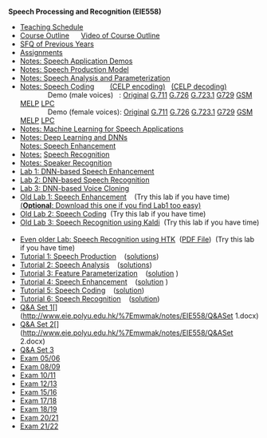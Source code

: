 **Speech Processing and Recognition (EIE558)** 

*   [Teaching Schedule](http://www.eie.polyu.edu.hk/%7Emwmak/notes/EIE558/EIE558_Schedule.doc)
*   [Course Outline](http://www.eie.polyu.edu.hk/%7Emwmak/notes/EIE558/EIE558_CourseOutline.pptx)      [Video of Course Outline](https://polyuit-my.sharepoint.com/:v:/g/personal/enmwmak_polyu_edu_hk/EUF27246TbhMtK8bOmu8FuUBFNs75B5wV6SvQ-y7IaaFlQ?e=AcztQg)
*   [SFQ of Previous Years](http://www.eie.polyu.edu.hk/%7Emwmak/SFQ.htm)
*   [Assignments](http://www.eie.polyu.edu.hk/%7Emwmak/notes/EIE558/EIE558_Assignment.docx)
*   [Notes: Speech Application Demos](http://www.eie.polyu.edu.hk/%7Emwmak/notes/EIE558/EIE558_AppDemos.pptx)
*   [Notes: Speech Production Model](http://www.eie.polyu.edu.hk/%7Emwmak/notes/EIE558/EIE558_SpeechProduction.pptx)[](http://www.eie.polyu.edu.hk/%7Emwmak/notes/MSc_SP/SpeechProduction.doc)
*   [Notes: Speech Analysis and Parameterization](http://www.eie.polyu.edu.hk/%7Emwmak/notes/EIE558/EIE558_SpeechParameterization.pptx)    [](http://www.eie.polyu.edu.hk/%7Emwmak/notes/MSc_SP/LinearPrediction.doc)
*   [Notes: Speech Coding](http://www.eie.polyu.edu.hk/%7Emwmak/notes/EIE558/EIE558_SpeechCoding.pptx)        [(CELP encoding)](http://www.eie.polyu.edu.hk/%7Emwmak/others/CelpEncode.pdf)   [(CELP decoding)](http://www.eie.polyu.edu.hk/%7Emwmak/others/CelpDecode.pdf)                
                  Demo (male voices)   : [Original](http://www.eie.polyu.edu.hk/%7Emwmak/soundfiles/m_original.wav) [G.711](http://www.eie.polyu.edu.hk/%7Emwmak/soundfiles/m_g711mu.wav) [G.726](http://www.eie.polyu.edu.hk/%7Emwmak/soundfiles/m_g726.wav) [G.723.1](http://www.eie.polyu.edu.hk/%7Emwmak/soundfiles/m_g7231.wav) [G729](http://www.eie.polyu.edu.hk/%7Emwmak/soundfiles/m_g729.wav) [GSM](http://www.eie.polyu.edu.hk/%7Emwmak/soundfiles/m_gsm.wav) [MELP](http://www.eie.polyu.edu.hk/%7Emwmak/soundfiles/m_melp.wav) [LPC](http://www.eie.polyu.edu.hk/%7Emwmak/soundfiles/m_lpc.wav)  
                  Demo (female voices): [Original](http://www.eie.polyu.edu.hk/%7Emwmak/soundfiles/f_original.wav) [G.711](http://www.eie.polyu.edu.hk/%7Emwmak/soundfiles/f_g711mu.wav) [G.726](http://www.eie.polyu.edu.hk/%7Emwmak/soundfiles/f_g726.wav) [G.723.1](http://www.eie.polyu.edu.hk/%7Emwmak/soundfiles/f_g7231.wav) [G729](http://www.eie.polyu.edu.hk/%7Emwmak/soundfiles/f_g729.wav) [GSM](http://www.eie.polyu.edu.hk/%7Emwmak/soundfiles/f_gsm.wav) [MELP](http://www.eie.polyu.edu.hk/%7Emwmak/soundfiles/f_melp.wav) [LPC](http://www.eie.polyu.edu.hk/%7Emwmak/soundfiles/f_lpc.wav)
*   [Notes: Machine Learning for Speech Applications](http://www.eie.polyu.edu.hk/%7Emwmak/notes/EIE558/EIE558_MachineLearning.pptx) 
*   [Notes: Deep Learning and DNNs](http://www.eie.polyu.edu.hk/%7Emwmak/notes/EIE558/EIE558_DeepLearning.pptx)  
    [Notes: Speech Enhancement](http://www.eie.polyu.edu.hk/%7Emwmak/notes/EIE558/EIE558_SpeechEnhancement.pptx)
*   [Notes:](http://www.eie.polyu.edu.hk/%7Emwmak/notes/EIE558/EIE558_hmm.ppt) [Speech Recognition](http://www.eie.polyu.edu.hk/%7Emwmak/notes/EIE558/EIE558_SpeechRecognition.pptx)     
*   [Notes: Speaker Recognition](http://www.eie.polyu.edu.hk/%7Emwmak/notes/EIE558/EIE558_SpeakerRecognition.pptx) 
*   [Lab 1: DNN-based Speech Enhancement](http://www.eie.polyu.edu.hk/%7Emwmak/notes/EIE558/EIE558_Colab_DCUnet.docx)
*   [Lab 2: DNN-based Speech Recognition](http://www.eie.polyu.edu.hk/%7Emwmak/notes/EIE558/EIE558_Colab_SphRec.docx)
*   [Lab 3: DNN-based Voice Cloning](http://www.eie.polyu.edu.hk/%7Emwmak/notes/EIE558/EIE558_Colab_VoiceClone.docx)
*   [Old Lab 1: Speech Enhancement](http://www.eie.polyu.edu.hk/%7Emwmak/notes/EIE558/EIE558_lab1.doc)    (Try this lab if you have time)          [(**Optional**: Download this one if you find Lab1 too easy)](http://www.eie.polyu.edu.hk/%7Emwmak/notes/EIE558/EIE558_lab1_C++.doc)
*   [Old Lab 2: Speech Coding](http://www.eie.polyu.edu.hk/%7Emwmak/notes/EIE558/EIE558_lab2.doc)  (Try this lab if you have time)
*   [Old Lab 3: Speech Recognition using Kaldi](http://www.eie.polyu.edu.hk/%7Emwmak/notes/EIE558/EIE558_lab3_kaldi.docx)  (Try this lab if you have time)   
*   [Even older Lab: Speech Recognition using HTK](http://www.eie.polyu.edu.hk/%7Emwmak/notes/EIE558/EIE558_lab3_htk.doc)  ([PDF File](http://www.eie.polyu.edu.hk/%7Emwmak/notes/EIE558/EIE558_lab3_htk.pdf))  (Try this lab if you have time)
*   [Tutorial 1: Speech Production](http://www.eie.polyu.edu.hk/%7Emwmak/notes/EIE558/EIE558_tut_Production.doc)    ([solutions](http://www.eie.polyu.edu.hk/%7Emwmak/notes/EIE558/EIE558_tut_Production_sol.doc))
*   [Tutorial 2: Speech Analysis](http://www.eie.polyu.edu.hk/%7Emwmak/notes/EIE558/EIE558_tut_Analysis.doc)    ([solutions](http://www.eie.polyu.edu.hk/%7Emwmak/notes/EIE558/EIE558_tut_Analysis_sol.doc))
*   [Tutorial 3: Feature Parameterization](http://www.eie.polyu.edu.hk/%7Emwmak/notes/EIE558/EIE558_tut_Parameterization.doc)    ([solution](http://www.eie.polyu.edu.hk/%7Emwmak/notes/EIE558/EIE558_tut_Parameterization_sol.doc) )
*   [Tutorial 4: Speech Enhancement](http://www.eie.polyu.edu.hk/%7Emwmak/notes/EIE558/EIE558_tut_SpeechEnhancement.doc)    ([solution](http://www.eie.polyu.edu.hk/%7Emwmak/notes/EIE558/EIE558_tut_SpeechEnhancement_sol.doc) )
*   [Tutorial 5: Speech Coding](http://www.eie.polyu.edu.hk/%7Emwmak/notes/EIE558/EIE558_tut_Coding.doc)    ([solution](http://www.eie.polyu.edu.hk/%7Emwmak/notes/EIE558/EIE558_tut_Coding_sol.doc))
*   [Tutorial 6: Speech Recognition](http://www.eie.polyu.edu.hk/%7Emwmak/notes/EIE558/EIE558_tut_SpeechRecognition.doc)    ([solution](http://www.eie.polyu.edu.hk/%7Emwmak/notes/EIE558/EIE558_tut_SpeechRecognition_sol.doc))
*   [Q&A Set 1](http://www.eie.polyu.edu.hk/%7Emwmak/notes/EIE558/Q&A_Set1.docx)[](http://www.eie.polyu.edu.hk/%7Emwmak/notes/EIE558/Q&ASet 1.docx)
*   [Q&A Set 2](http://www.eie.polyu.edu.hk/%7Emwmak/notes/EIE558/Q&A_Set2.docx)[](http://www.eie.polyu.edu.hk/%7Emwmak/notes/EIE558/Q&ASet 2.docx)
*   [Q&A Set 3](http://www.eie.polyu.edu.hk/%7Emwmak/notes/EIE558/Q&A_Set3.docx)
*   [Exam 05/06](http://www.eie.polyu.edu.hk/%7Emwmak/notes/EIE558/EIE558_Exam0506.doc)
*   [Exam 08/09](http://www.eie.polyu.edu.hk/%7Emwmak/notes/EIE558/EIE558_Exam0809.doc)
*   [Exam 10/11](http://www.eie.polyu.edu.hk/%7Emwmak/notes/EIE558/EIE558_Exam1011.doc)
*   [Exam 12/13](http://www.eie.polyu.edu.hk/%7Emwmak/notes/EIE558/EIE558_Exam1213.doc)
*   [Exam 15/16](http://www.eie.polyu.edu.hk/%7Emwmak/notes/EIE558/EIE558_Exam_1516.pdf)
*   [Exam 17/18](http://www.eie.polyu.edu.hk/%7Emwmak/notes/EIE558/EIE558_Exam_1718.pdf)
*   [Exam 18/19](http://www.eie.polyu.edu.hk/%7Emwmak/notes/EIE558/EIE558_Exam_1819.pdf)
*   [Exam 20/21](http://www.eie.polyu.edu.hk/%7Emwmak/notes/EIE558/EIE558_Exam_2021.pdf)
*   [Exam 21/22](http://www.eie.polyu.edu.hk/%7Emwmak/notes/EIE558/EIE558_Exam_2122.pdf)
